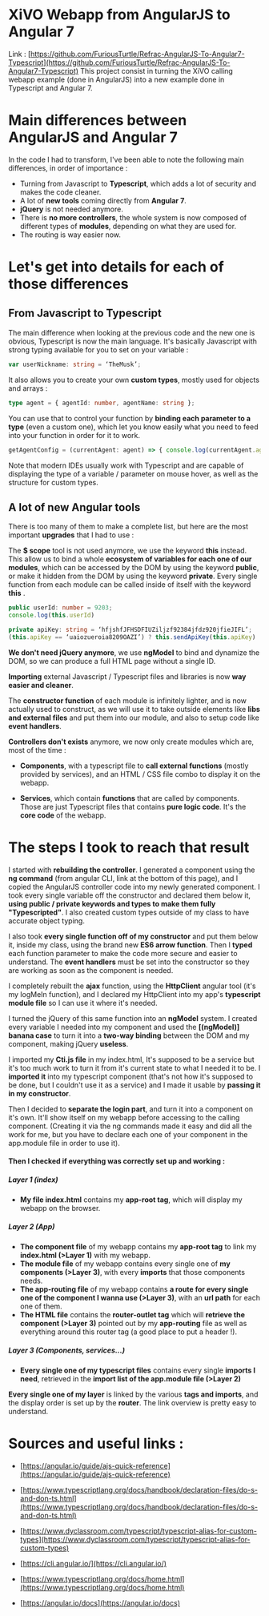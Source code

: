 # XiVO Webapp from AngularJS to Angular 7 

Link : [https://github.com/FuriousTurtle/Refrac-AngularJS-To-Angular7-Typescript](https://github.com/FuriousTurtle/Refrac-AngularJS-To-Angular7-Typescript)
This project consist in turning the XiVO calling webapp example (done in AngularJS) into a new example done in Typescript and Angular 7.

# Main differences between AngularJS and Angular 7

In the code I had to transform, I've been able to note the following main differences, in order of importance :
* Turning from Javascript to **Typescript**, which adds a lot of security and makes the code cleaner.
* A lot of **new tools** coming directly from **Angular 7**.
*   **jQuery** is not needed anymore.
* There is **no more controllers**, the whole system is now composed of different types of **modules**, depending on what they are used for.
* The routing is way easier now.

# Let's get into details for each of those differences

## From Javascript to Typescript

The main difference when looking at the previous code and the new one is obvious, Typescript is now the main language. It's basically Javascript with strong typing available for you to set on your variable :
```typescript
var userNickname: string = ‘TheMusk’;
```
It also allows you to create your own **custom types**, mostly used for objects and arrays :
```typescript
type agent = { agentId: number, agentName: string };
```
You can use that to control your function by **binding each parameter to a type** (even a custom one), which let you know easily what you need to feed into your function in order for it to work. 
```typescript
getAgentConfig = (currentAgent: agent) => { console.log(currentAgent.agentId) }
```
Note that modern IDEs usually work with Typescript and are capable of displaying the type of a variable / parameter on mouse hover, as well as the structure for custom types.

## A lot of new Angular tools
There is too many of them to make a complete list, but here are the most important **upgrades** that I had to use :

The **$ scope** tool is not used anymore, we use the keyword **this** instead. This allow us to bind a whole **ecosystem of variables for each one of our modules**, which can be accessed by the DOM by using the keyword **public**, or make it hidden from the DOM by using the keyword **private**. Every single function from each module can be called inside of itself with the keyword **this** .
```typescript
public userId: number = 9203;
console.log(this.userId)

private apiKey: string = ‘hfjshfJFHSDFIUZiljzf92384jfdz920jfieJIFL’;
(this.apiKey == ‘uaiozueroia8209OAZI’) ? this.sendApiKey(this.apiKey) : console.log(“La clé API est invalide”);
```
**We don't need jQuery anymore**, we use **ngModel** to bind and dynamize the DOM, so we can produce a full HTML page without a single ID.

**Importing** external Javascript / Typescript files and libraries is now **way easier and cleaner**.

The **constructor function** of each module is infinitely lighter, and is now actually used to construct, as we will use it to take outside elements like **libs and external files** and put them into our module, and also to setup code like **event handlers**.

 **Controllers don't exists** anymore, we now only create modules which are, most of the time :
* **Components**, with a typescript file to **call external functions** (mostly provided by services), and an HTML / CSS file combo to display it on the webapp.

* **Services**, which contain **functions** that are called by components. Those are just Typescript files that contains **pure logic code**. It's the **core code** of the webapp.

# The steps I took to reach that result

I started with **rebuilding the controller**. I generated a component using the **ng command** (from angular CLI, link at the bottom of this page), and I copied the AngularJS controller code into my newly generated component. I took every single variable off the constructor and declared them below it, **using public / private keywords and types to make them fully "Typescripted"**. I also created custom types outside of my class to have accurate object typing.

I also took **every single function off of my constructor** and put them below it, inside my class, using the brand new **ES6 arrow function**. Then I **typed** each function parameter to make the code more secure and easier to understand. The **event handlers** must be set into the constructor so they are working as soon as the component is needed.

I completely rebuilt the **ajax** function, using the **HttpClient** angular tool (it's my logMeIn function), and I declared my HttpClient into my app's **typescript module file** so I can use it where it's needed. 

I turned the jQuery of this same function into an **ngModel** system. I created every variable I needed into my component and used the **[(ngModel)] banana case** to turn it into a **two-way binding** between the DOM and my component, making jQuery **useless**.

I imported my **Cti.js file** in my index.html, It's supposed to be a service but it's too much work to turn it from it's current state to what I needed it to be. I **imported it** into my typescript component (that's not how it's supposed to be done, but I couldn't use it as a service) and I made it usable by **passing it in my constructor**.

Then I decided to **separate the login part**, and turn it into a component on it's own. It'll show itself on my webapp before accessing to the calling component. (Creating it via the ng commands made it easy and did all the work for me, but you have to declare each one of your component in the app.module file in order to use it).

#### Then I checked if everything was correctly set up and working :

##### Layer 1 (index)
* **My file index.html** contains my **app-root tag**, which will display my webapp on the browser.

##### Layer 2 (App)

*   **The component file** of my webapp contains my **app-root tag** to link my **index.html (>Layer 1)** with my webapp.
*   **The module file** of my webapp contains every single one of **my components (>Layer 3)**, with every **imports** that those components needs.
*   **The app-routing file** of my webapp contains **a route for every single one of the component I wanna use (>Layer 3)**, with an **url path** for each one of them.
*   **The HTML file** contains the **router-outlet tag** which will **retrieve the component (>Layer 3)** pointed out by my **app-routing** file as well as everything around this router tag (a good place to put a header !).

##### Layer 3 (Components, services...)
* **Every single one of my typescript files** contains every single **imports I need**, retrieved in the **import list of the app.module file (>Layer 2)**

**Every single one of my layer** is linked by the various **tags and imports**, and the display order is set up by the **router**. The link overview is pretty easy to understand. 

# Sources and useful links :

*    [https://angular.io/guide/ajs-quick-reference](https://angular.io/guide/ajs-quick-reference)

* [https://www.typescriptlang.org/docs/handbook/declaration-files/do-s-and-don-ts.html](https://www.typescriptlang.org/docs/handbook/declaration-files/do-s-and-don-ts.html)

* [https://www.dyclassroom.com/typescript/typescript-alias-for-custom-types](https://www.dyclassroom.com/typescript/typescript-alias-for-custom-types)

* [https://cli.angular.io/](https://cli.angular.io/)

* [https://www.typescriptlang.org/docs/home.html](https://www.typescriptlang.org/docs/home.html)

* [https://angular.io/docs](https://angular.io/docs)
